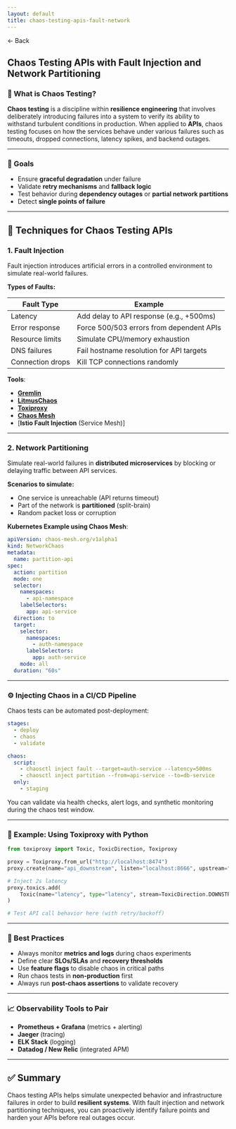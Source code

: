 ```yaml
---
layout: default
title: chaos-testing-apis-fault-network
---
```


<a href="https://anish7600.github.io/technical-writeups" style="text-decoration: none;">← Back</a>


## Chaos Testing APIs with Fault Injection and Network Partitioning

### 🧪 What is Chaos Testing?

**Chaos testing** is a discipline within **resilience engineering** that involves deliberately introducing failures into a system to verify its ability to withstand turbulent conditions in production. When applied to **APIs**, chaos testing focuses on how the services behave under various failures such as timeouts, dropped connections, latency spikes, and backend outages.

---

### 🎯 Goals

* Ensure **graceful degradation** under failure
* Validate **retry mechanisms** and **fallback logic**
* Test behavior during **dependency outages** or **partial network partitions**
* Detect **single points of failure**

---

## 🔧 Techniques for Chaos Testing APIs

### 1. **Fault Injection**

Fault injection introduces artificial errors in a controlled environment to simulate real-world failures.

**Types of Faults:**

| Fault Type       | Example                                  |
| ---------------- | ---------------------------------------- |
| Latency          | Add delay to API response (e.g., +500ms) |
| Error response   | Force 500/503 errors from dependent APIs |
| Resource limits  | Simulate CPU/memory exhaustion           |
| DNS failures     | Fail hostname resolution for API targets |
| Connection drops | Kill TCP connections randomly            |

**Tools**:

* [**Gremlin**](https://www.gremlin.com/)
* [**LitmusChaos**](https://litmuschaos.io/)
* [**Toxiproxy**](https://github.com/Shopify/toxiproxy)
* [**Chaos Mesh**](https://chaos-mesh.org/)
* \[**Istio Fault Injection** (Service Mesh)]

---

### 2. **Network Partitioning**

Simulate real-world failures in **distributed microservices** by blocking or delaying traffic between API services.

**Scenarios to simulate:**

* One service is unreachable (API returns timeout)
* Part of the network is **partitioned** (split-brain)
* Random packet loss or corruption

**Kubernetes Example using Chaos Mesh**:

```yaml
apiVersion: chaos-mesh.org/v1alpha1
kind: NetworkChaos
metadata:
  name: partition-api
spec:
  action: partition
  mode: one
  selector:
    namespaces:
      - api-namespace
    labelSelectors:
      app: api-service
  direction: to
  target:
    selector:
      namespaces:
        - auth-namespace
      labelSelectors:
        app: auth-service
    mode: all
  duration: "60s"
```

---

### ⚙️ Injecting Chaos in a CI/CD Pipeline

Chaos tests can be automated post-deployment:

```yaml
stages:
  - deploy
  - chaos
  - validate

chaos:
  script:
    - chaosctl inject fault --target=auth-service --latency=500ms
    - chaosctl inject partition --from=api-service --to=db-service
  only:
    - staging
```

You can validate via health checks, alert logs, and synthetic monitoring during the chaos test window.

---

### 🧪 Example: Using Toxiproxy with Python

```python
from toxiproxy import Toxic, ToxicDirection, Toxiproxy

proxy = Toxiproxy.from_url("http://localhost:8474")
proxy.create(name="api_downstream", listen="localhost:8666", upstream="api.service:8080")

# Inject 2s latency
proxy.toxics.add(
    Toxic(name="latency", type="latency", stream=ToxicDirection.DOWNSTREAM, attributes={"latency": 2000})
)

# Test API call behavior here (with retry/backoff)
```

---

### 🧠 Best Practices

* Always monitor **metrics and logs** during chaos experiments
* Define clear **SLOs/SLAs** and **recovery thresholds**
* Use **feature flags** to disable chaos in critical paths
* Run chaos tests in **non-production** first
* Always run **post-chaos assertions** to validate recovery

---

### 📈 Observability Tools to Pair

* **Prometheus + Grafana** (metrics + alerting)
* **Jaeger** (tracing)
* **ELK Stack** (logging)
* **Datadog / New Relic** (integrated APM)

---

## ✅ Summary

Chaos testing APIs helps simulate unexpected behavior and infrastructure failures in order to build **resilient systems**. With fault injection and network partitioning techniques, you can proactively identify failure points and harden your APIs before real outages occur.
